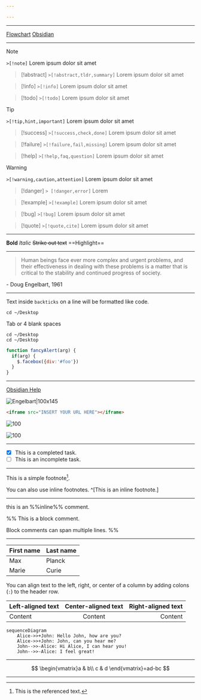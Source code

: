 ```yaml
---

---
```

---

[Flowchart](http://mermaid.js.org/syntax/flowchart.html)
[Obsidian](https://help.obsidian.md/Editing+and+formatting/Obsidian+Flavored+Markdown)

---

> [!note]
> `>[!note]`
> Lorem ipsum dolor sit amet

> [!abstract]
> `>[!abstract,tldr,summary]`
> Lorem ipsum dolor sit amet

> [!info]
> `>[!info]`
> Lorem ipsum dolor sit amet

> [!todo]
> `>[!todo]`
> Lorem ipsum dolor sit amet

> [!tip]
> `>[!tip,hint,important]`
> Lorem ipsum dolor sit amet

> [!success]
> `>[!success,check,done]`
> Lorem ipsum dolor sit amet

> [!failure]
> `>[!failure,fail,missing]`
> Lorem ipsum dolor sit amet

> [!help]
> `>[!help,faq,question]`
> Lorem ipsum dolor sit amet

> [!warning]
> `>[!warning,caution,attention]`
> Lorem ipsum dolor sit amet

> [!danger]
> `> [!danger,error]`
> Lorem

> [!example]
> `>[!example]`
> Lorem ipsum dolor sit amet

> [!bug]
> `>[!bug]`
> Lorem ipsum dolor sit amet

> [!quote]
> `>[!quote,cite]`
> Lorem ipsum dolor sit amet

---

**Bold** 
*Italic*
~~Strike out text~~
==Highlight==

---

> Human beings face ever more complex and urgent problems, and their effectiveness in dealing with these problems is a matter that is critical to the stability and continued progress of society.

\- Doug Engelbart, 1961

---

Text inside `backticks` on a line will be formatted like code.

```
cd ~/Desktop
```

Tab or 4 blank spaces

	cd ~/Desktop
    cd ~/Desktop

```js
function fancyAlert(arg) {
  if(arg) {
    $.facebox({div:'#foo'})
  }
}
```

---

[Obsidian Help](https://help.obsidian.md)


![Engelbart|100x145](https://history-computer.com/ModernComputer/Basis/images/Engelbart.jpg)

```html
<iframe src="INSERT YOUR URL HERE"></iframe>
```

![100](https://www.youtube.com/watch?v=NnTvZWp5Q7o)


![100](https://twitter.com/obsdmd/status/1580548874246443010)

---

- [x] This is a completed task.
- [ ] This is an incomplete task.

---

This is a simple footnote[^1].

[^1]: This is the referenced text.
[^2]: Add 2 spaces at the start of each new line.
  This lets you write footnotes that span multiple lines.
[^note]: Named footnotes still appear as numbers, but can make it easier to identify and link references.

You can also use inline footnotes. ^[This is an inline footnote.]

---

this is an %%inline%% comment.

%%
This is a block comment.

Block comments can span multiple lines.
%%

---

| First name | Last name |
| ---------- | --------- |
| Max        | Planck    |
| Marie      | Curie     |

You can align text to the left, right, or center of a column by adding colons (`:`) to the header row.

Left-aligned text | Center-aligned text | Right-aligned text
:-- | :--: | --:
Content | Content | Content

```mermaid
sequenceDiagram
    Alice->>+John: Hello John, how are you?
    Alice->>+John: John, can you hear me?
    John-->>-Alice: Hi Alice, I can hear you!
    John-->>-Alice: I feel great!
```
---


$$
\begin{vmatrix}a & b\\
c & d
\end{vmatrix}=ad-bc
$$

---
